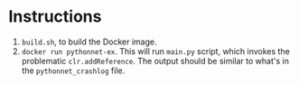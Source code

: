 # Instructions
1. `build.sh`, to build the Docker image.
2. `docker run pythonnet-ex`.  This will run `main.py` script, which invokes the problematic `clr.addReference`.  The output should be similar to what's in the `pythonnet_crashlog` file.
